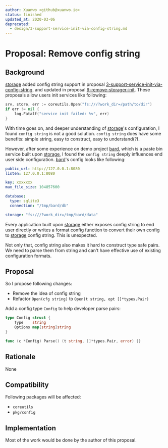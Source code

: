 ```yaml
---
author: Xuanwo <github@xuanwo.io>
status: finished
updated_at: 2020-03-06
deprecated:
  - design/3-support-service-init-via-config-string.md
---
```


# Proposal: Remove config string

## Background

[storage] added config string support in proposal [3-support-service-init-via-config-string], and updated in proposal [9-remove-storager-init]. These proposals allow users init services like following:

```go
srv, store, err := coreutils.Open("fs:///?work_dir=/path/to/dir")
if err != nil {
    log.Fatalf("service init failed: %v", err)
}
```

With time goes on, and deeper understanding of [storage]'s configuration, I found `config string` is not a good solution. `config string` does have some benefits: simple string, easy to construct, easy to understand(?).

However, after some experience on demo project [bard], which is a paste bin service built upon [storage], I found the `config string` deeply influences end user side configuration. [bard]'s config looks like following:

```yaml
public_url: http://127.0.0.1:8080
listen: 127.0.0.1:8080

key: xxxxxxx
max_file_size: 104857600

database:
  type: sqlite3
  connection: "/tmp/bard/db"

storage: "fs:///?work_dir=/tmp/bard/data"
```

Every application built upon [storage] either exposes config string to end user directly or writes a format config function to convert their own config to [storage] config string. This is unexpected.

Not only that, config string also makes it hard to construct type safe pairs. We need to parse them from string and can't have effective use of existing configuration formats.

## Proposal

So I propose following changes:

- Remove the idea of config string
- Refactor `Open(cfg string)` to `Open(t string, opt []*types.Pair)`

Add a config type `Config` to help developer parse pairs:

```go
type Config struct {
	Type    string
	Options map[string]string
}

func (c *Config) Parse() (t string, []*types.Pair, error) {}
```

## Rationale

None

## Compatibility

Following packages will be affected:

- `coreutils`
- `pkg/config`

## Implementation

Most of the work would be done by the author of this proposal.

[storage]: https://github.com/Xuanwo/storage
[3-support-service-init-via-config-string]: https://github.com/Xuanwo/storage/blob/master/docs/design/3-support-service-init-via-config-string.md
[9-remove-storager-init]: https://github.com/Xuanwo/storage/blob/master/docs/design/9-remove-storager-init.md
[bard]: https://github.com/Xuanwo/bard